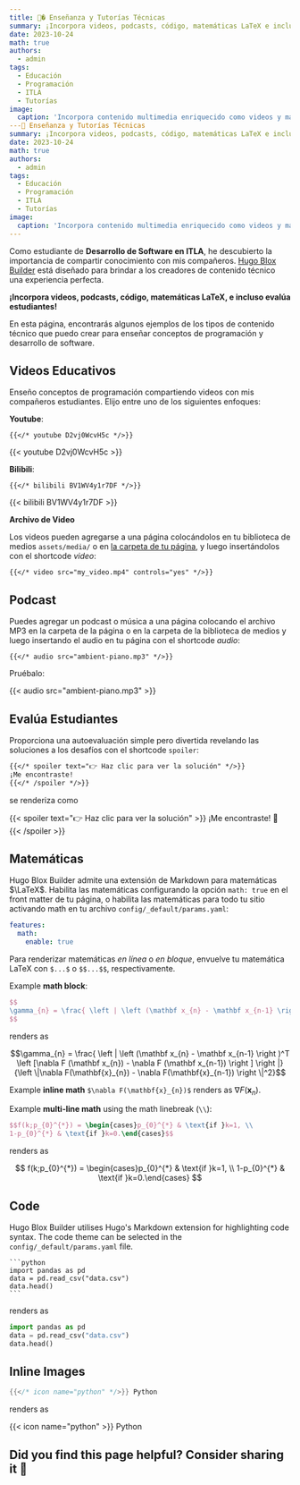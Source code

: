 ```yaml
---
title: 👩‍� Enseñanza y Tutorías Técnicas
summary: ¡Incorpora videos, podcasts, código, matemáticas LaTeX e incluso evalúa estudiantes!
date: 2023-10-24
math: true
authors:
  - admin
tags:
  - Educación
  - Programación
  - ITLA
  - Tutorías
image:
  caption: 'Incorpora contenido multimedia enriquecido como videos y matemáticas LaTeX'
---🏫 Enseñanza y Tutorías Técnicas
summary: ¡Incorpora videos, podcasts, código, matemáticas LaTeX e incluso evalúa estudiantes!
date: 2023-10-24
math: true
authors:
  - admin
tags:
  - Educación
  - Programación
  - ITLA
  - Tutorías
image:
  caption: 'Incorpora contenido multimedia enriquecido como videos y matemáticas LaTeX'
---
```


Como estudiante de **Desarrollo de Software en ITLA**, he descubierto la importancia de compartir conocimiento con mis compañeros. [Hugo Blox Builder](https://hugoblox.com) está diseñado para brindar a los creadores de contenido técnico una experiencia perfecta.

**¡Incorpora videos, podcasts, código, matemáticas LaTeX, e incluso evalúa estudiantes!**

En esta página, encontrarás algunos ejemplos de los tipos de contenido técnico que puedo crear para enseñar conceptos de programación y desarrollo de software.

## Videos Educativos

Enseño conceptos de programación compartiendo videos con mis compañeros estudiantes. Elijo entre uno de los siguientes enfoques:

**Youtube**:

    {{</* youtube D2vj0WcvH5c */>}}

{{< youtube D2vj0WcvH5c >}}

**Bilibili**:

    {{</* bilibili BV1WV4y1r7DF */>}}

{{< bilibili BV1WV4y1r7DF >}}

**Archivo de Video**

Los videos pueden agregarse a una página colocándolos en tu biblioteca de medios `assets/media/` o en [la carpeta de tu página](https://gohugo.io/content-management/page-bundles/), y luego insertándolos con el shortcode _video_:

    {{</* video src="my_video.mp4" controls="yes" */>}}

## Podcast

Puedes agregar un podcast o música a una página colocando el archivo MP3 en la carpeta de la página o en la carpeta de la biblioteca de medios y luego insertando el audio en tu página con el shortcode _audio_:

    {{</* audio src="ambient-piano.mp3" */>}}

Pruébalo:

{{< audio src="ambient-piano.mp3" >}}

## Evalúa Estudiantes

Proporciona una autoevaluación simple pero divertida revelando las soluciones a los desafíos con el shortcode `spoiler`:

```markdown
{{</* spoiler text="👉 Haz clic para ver la solución" */>}}
¡Me encontraste!
{{</* /spoiler */>}}
```

se renderiza como

{{< spoiler text="👉 Haz clic para ver la solución" >}} ¡Me encontraste! 🎉 {{< /spoiler >}}

## Matemáticas

Hugo Blox Builder admite una extensión de Markdown para matemáticas $\LaTeX$. Habilita las matemáticas configurando la opción `math: true` en el front matter de tu página, o habilita las matemáticas para todo tu sitio activando math en tu archivo `config/_default/params.yaml`:

```yaml
features:
  math:
    enable: true
```

Para renderizar matemáticas _en línea_ o _en bloque_, envuelve tu matemática LaTeX con `$...$` o `$$...$$`, respectivamente.

Example **math block**:

```latex
$$
\gamma_{n} = \frac{ \left | \left (\mathbf x_{n} - \mathbf x_{n-1} \right )^T \left [\nabla F (\mathbf x_{n}) - \nabla F (\mathbf x_{n-1}) \right ] \right |}{\left \|\nabla F(\mathbf{x}_{n}) - \nabla F(\mathbf{x}_{n-1}) \right \|^2}
$$
```

renders as

$$\gamma_{n} = \frac{ \left | \left (\mathbf x_{n} - \mathbf x_{n-1} \right )^T \left [\nabla F (\mathbf x_{n}) - \nabla F (\mathbf x_{n-1}) \right ] \right |}{\left \|\nabla F(\mathbf{x}_{n}) - \nabla F(\mathbf{x}_{n-1}) \right \|^2}$$

Example **inline math** `$\nabla F(\mathbf{x}_{n})$` renders as $\nabla F(\mathbf{x}_{n})$.

Example **multi-line math** using the math linebreak (`\\`):

```latex
$$f(k;p_{0}^{*}) = \begin{cases}p_{0}^{*} & \text{if }k=1, \\
1-p_{0}^{*} & \text{if }k=0.\end{cases}$$
```

renders as

$$
f(k;p_{0}^{*}) = \begin{cases}p_{0}^{*} & \text{if }k=1, \\
1-p_{0}^{*} & \text{if }k=0.\end{cases}
$$

## Code

Hugo Blox Builder utilises Hugo's Markdown extension for highlighting code syntax. The code theme can be selected in the `config/_default/params.yaml` file.


    ```python
    import pandas as pd
    data = pd.read_csv("data.csv")
    data.head()
    ```

renders as

```python
import pandas as pd
data = pd.read_csv("data.csv")
data.head()
```

## Inline Images

```go
{{</* icon name="python" */>}} Python
```

renders as

{{< icon name="python" >}} Python

## Did you find this page helpful? Consider sharing it 🙌
